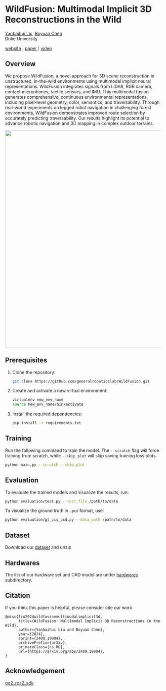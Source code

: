 # WildFusion: Multimodal Implicit 3D Reconstructions in the Wild
[Yanbaihui Liu](https://yanbhliu.github.io/), [Boyuan Chen](http://boyuanchen.com/)
<br>
Duke University
<br>

[website](http://generalroboticslab.com/WildFusion) | [paper](https://arxiv.org/abs/2409.19904) | [video](https://www.youtube.com/watch?v=yA_GgW_QJe8)

## Overview
We propose WildFusion, a novel approach for 3D scene reconstruction in unstructured, in-the-wild environments using multimodal implicit neural representations. WildFusion integrates signals from LiDAR, RGB camera, contact microphones, tactile sensors, and IMU. This multimodal fusion generates comprehensive, continuous environmental representations, including pixel-level geometry, color, semantics, and traversability. Through real-world experiments on legged robot navigation in challenging forest environments, WildFusion demonstrates improved route selection by accurately predicting traversability. Our results highlight its potential to advance robotic navigation and 3D mapping in complex outdoor terrains.

<p align="center">
    <img src="hardwares/pics/overview.png" width="700"  /> 
</p>

## Prerequisites

1. Clone the repository:

    ```bash
    git clone https://github.com/generalroboticslab/WildFusion.git
    ```

2. Create and activate a new virtual environment:

    ```bash
    virtualenv new_env_name
    source new_env_name/bin/activate
    ```

3. Install the required dependencies:

    ```bash
    pip install -r requirements.txt
    ```

## Training

Run the following command to train the model. The `--scratch` flag will force training from scratch, while `--skip_plot` will skip saving training loss plots.

```bash
python main.py --scratch --skip_plot
```


## Evaluation

To evaluate the trained models and visualize the results, run:

```bash
python evaluation/test.py --test_file /path/to/data
```

To visualize the ground truth in `.pcd` format, use:

```bash
python evaluation/gt_vis_pcd.py --data_path /path/to/data
```

## Dataset
Download our [dataset](https://duke.box.com/s/uvjhxqnhn91t2ps8z1npq7u4dfcv9e3k) and unzip

## Hardwares
The list of our hardware set and CAD model are under [hardwares](https://github.com/generalroboticslab/WildFusion/tree/main/hardwares) subdirectory.

## Citation

If you think this paper is helpful, please consider cite our work

```plaintext
@misc{liu2024wildfusionmultimodalimplicit3d,
      title={WildFusion: Multimodal Implicit 3D Reconstructions in the Wild}, 
      author={Yanbaihui Liu and Boyuan Chen},
      year={2024},
      eprint={2409.19904},
      archivePrefix={arXiv},
      primaryClass={cs.RO},
      url={https://arxiv.org/abs/2409.19904}, 
}
```

## Acknowledgement
[go2_ros2_sdk](https://github.com/abizovnuralem/go2_ros2_sdk)
